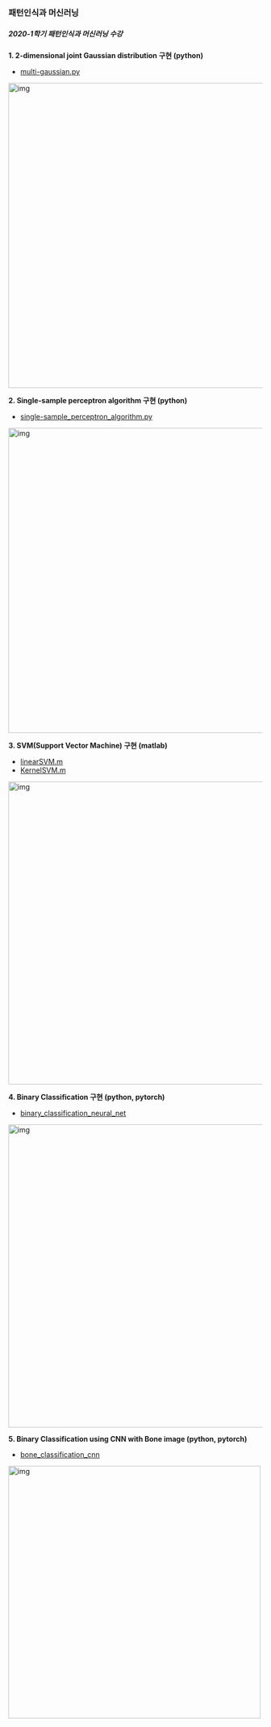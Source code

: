 ### 패턴인식과 머신러닝
##### 2020-1학기 패턴인식과 머신러닝 수강
__1. 2-dimensional joint Gaussian distribution 구현 (python)__
- [multi-gaussian.py](https://github.com/ahnty0122/pattern_recognition_project/blob/master/multi-gaussian.py)
<img width="604" alt="img" src="https://user-images.githubusercontent.com/61795757/114312050-3c737d00-9b2c-11eb-83d7-16900fb8a980.png">  

__2. Single-sample perceptron algorithm 구현 (python)__
- [single-sample_perceptron_algorithm.py](https://github.com/ahnty0122/pattern_recognition_project/blob/master/single-sample_perceptron_algorithm.py)
<img width="604" alt="img" src="https://user-images.githubusercontent.com/61795757/114312112-76dd1a00-9b2c-11eb-974c-7e8fa2ed14d2.png">  

__3. SVM(Support Vector Machine) 구현 (matlab)__
- [linearSVM.m](https://github.com/ahnty0122/pattern_recognition_project/blob/master/linearSVM.m)
- [KernelSVM.m](https://github.com/ahnty0122/pattern_recognition_project/blob/master/kernelSVM.m)

<img width="600" alt="img" src="https://user-images.githubusercontent.com/61795757/114312789-d805ed00-9b2e-11eb-8835-402174268215.png">  

__4. Binary Classification 구현 (python, pytorch)__
- [binary_classification_neural_net](https://github.com/ahnty0122/pattern_recognition_project/tree/master/binary_classification_neural_net)

<img width="600" alt="img" src="https://user-images.githubusercontent.com/61795757/114312454-b2c4af00-9b2d-11eb-9f95-4324538d4033.png"> 

__5. Binary Classification using CNN with Bone image (python, pytorch)__
- [bone_classification_cnn](https://github.com/ahnty0122/pattern_recognition_project/tree/master/bone_classification_cnn)

<img width="500" alt="img" src="https://user-images.githubusercontent.com/61795757/114312641-41393080-9b2e-11eb-8de1-b9fcc61baa32.png"> 

